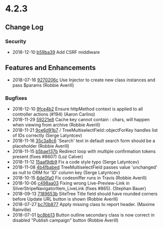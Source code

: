 # 4.2.3

<!--- Changes below this line will be automatically regenerated -->

## Change Log

### Security

 * 2018-12-10 [b59ba39](https://github.com/silverstripe/silverstripe-graphql/commit/b59ba397ff42d8934bd2d9c932514f898c327f64) Add CSRF middlware

## Features and Enhancements

 * 2018-07-16 [9270206c](https://github.com/silverstripe/silverstripe-reports/commit/9270206c3bd2fe35bb263ad43ad3a5d87360873a) Use Injector to create new class instances and pass $params (Robbie Averill)

### Bugfixes

 * 2018-12-10 [9fce4b2](https://github.com/silverstripe/silverstripe-graphql/commit/9fce4b2408dd82d303925eee3b6cf393da371e85) Ensure httpMethod context is applied to all controller actions (#194) (Aaron Carlino)
 * 2018-11-29 [59221e8](https://github.com/silverstripe/silverstripe-assets/commit/59221e8d74ac5e07b86a741e2709e0676130f7b4) Cache key cannot contain : chars, will happen when viewing from archive (Robbie Averill)
 * 2018-11-21 [9ce6d91b7](https://github.com/silverstripe/silverstripe-framework/commit/9ce6d91b76e525a6fc81e02023e9e53cdf82e047) / TreeMultiselectField::objectForKey handles list of IDs correctly (Serge Latyntcev)
 * 2018-11-16 [35c3a8c6](https://github.com/silverstripe/silverstripe-cms/commit/35c3a8c68db2660838dcd2ae5abd2bd1c3214af4) 'Search' text in default search form should be a placeholder (Robbie Averill)
 * 2018-11-15 [b5bae137b](https://github.com/silverstripe/silverstripe-framework/commit/b5bae137bd341eeda3f4886f45fc8f8d657a9c4c) Redirect loop with multiple confirmation tokens present (fixes #8607) (Loz Calver)
 * 2018-11-12 [15aaf9db9](https://github.com/silverstripe/silverstripe-framework/commit/15aaf9db9fe1679cf8b01b74fce3eee841278495) Fix a code style typo (Serge Latyntcev)
 * 2018-11-08 [4b4fbabed](https://github.com/silverstripe/silverstripe-framework/commit/4b4fbabed5d70bf577e4b0d6fdbc9dab9da80451) TreeMultiselectField passes value 'unchanged' as null to ORM for 'ID' column key (Serge Latyntcev)
 * 2018-10-15 [6de0fa0](https://github.com/silverstripe/silverstripe-versioned/commit/6de0fa087fe581b69a5978db82058490c44923b4) Fix codesniffer runs in Travis (Robbie Averill)
 * 2018-10-06 [c498aa03](https://github.com/silverstripe/silverstripe-cms/commit/c498aa03379ca883803dda853e64c411ed7454dc) Fixing wrong Live-Preview-Link in SilverStripeNavigatorItem_LiveLink (fixes #865). (Stephan Bauer)
 * 2018-09-13 [7189653b](https://github.com/silverstripe/silverstripe-cms/commit/7189653b1f9a744b9ee2393a8ef3fb8597c89b1b) SiteTree Title field should have rounded corners before Update URL button is shown (Robbie Averill)
 * 2018-07-27 [bc70b877](https://github.com/silverstripe/silverstripe-reports/commit/bc70b87721c8278111e39e0af69db1052af7333f) Apply missing class to report header. (Maxime Rainville)
 * 2018-07-01 [bc8bb13](https://github.com/silverstripe/silverstripe-campaign-admin/commit/bc8bb13c93c75e718872315a60f0eb8213bd8e69) Button outline secondary class is now correct in disabled "Publish campaign" button (Robbie Averill)
